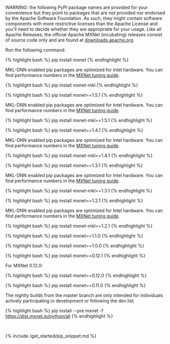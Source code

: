 WARNING: the following PyPI package names are provided for your convenience but
they point to packages that are *not* provided nor endorsed by the Apache
Software Foundation. As such, they might contain software components with more
restrictive licenses than the Apache License and you'll need to decide whether
they are appropriate for your usage. Like all Apache Releases, the official
Apache MXNet (incubating) releases consist of source code only and are found at
[downloads.apache.org](https://downloads.apache.org/incubator/mxnet/).

Run the following command:

<div class="v1-6-0">
{% highlight bash %}
pip install mxnet
{% endhighlight %}

MKL-DNN enabled pip packages are optimized for Intel hardware. You can find
performance numbers
in the <a href="https://mxnet.io/api/faq/perf#intel-cpu">MXNet tuning guide</a>.

{% highlight bash %}
pip install mxnet-mkl
{% endhighlight %}

</div> <!-- End of v1-6-0 -->

<div class="v1-5-1">
{% highlight bash %}
pip install mxnet==1.5.1
{% endhighlight %}

MKL-DNN enabled pip packages are optimized for Intel hardware. You can find
performance numbers
in the <a href="https://mxnet.io/api/faq/perf#intel-cpu">MXNet tuning guide</a>.

{% highlight bash %}
pip install mxnet-mkl==1.5.1
{% endhighlight %}

</div> <!-- End of v1-5-1 -->

<div class="v1-4-1">

{% highlight bash %}
pip install mxnet==1.4.1
{% endhighlight %}

MKL-DNN enabled pip packages are optimized for Intel hardware. You can find
performance numbers
in the <a href="https://mxnet.io/api/faq/perf#intel-cpu">MXNet tuning guide</a>.

{% highlight bash %}
pip install mxnet-mkl==1.4.1
{% endhighlight %}

</div> <!-- End of v1-4-1 -->
<div class="v1-3-1">

{% highlight bash %}
pip install mxnet==1.3.1
{% endhighlight %}

MKL-DNN enabled pip packages are optimized for Intel hardware. You can find
performance numbers
in the <a href="https://mxnet.io/api/faq/perf#intel-cpu">MXNet tuning guide</a>.

{% highlight bash %}
pip install mxnet-mkl==1.3.1
{% endhighlight %}

</div> <!-- End of v1-3-1 -->
<div class="v1-2-1">

{% highlight bash %}
pip install mxnet==1.2.1
{% endhighlight %}

MKL-DNN enabled pip packages are optimized for Intel hardware. You can find
performance numbers
in the <a href="https://mxnet.io/api/faq/perf#intel-cpu">MXNet tuning guide</a>.

{% highlight bash %}
pip install mxnet-mkl==1.2.1
{% endhighlight %}

</div> <!-- End of v1-2-1 -->

<div class="v1-1-0">

{% highlight bash %}
pip install mxnet==1.1.0
{% endhighlight %}

</div> <!-- End of v1-1-0-->

<div class="v1-0-0">

{% highlight bash %}
pip install mxnet==1.0.0
{% endhighlight %}

</div> <!-- End of v1-0-0-->


<div class="v0-12-1">

{% highlight bash %}
pip install mxnet==0.12.1
{% endhighlight %}

For MXNet 0.12.0:

{% highlight bash %}
pip install mxnet==0.12.0
{% endhighlight %}

</div> <!-- End of v0-12-1-->

<div class="v0-11-0">

{% highlight bash %}
pip install mxnet==0.11.0
{% endhighlight %}

</div> <!-- End of v0-11-0-->

<div class="master">

The nightly builds from the master branch are only intended for individuals
actively participating in development or following the dev list.

{% highlight bash %}
pip install --pre mxnet -f https://dist.mxnet.io/python/all
{% endhighlight %}

</div> <!-- End of master-->
<br>


{% include /get_started/pip_snippet.md %}
